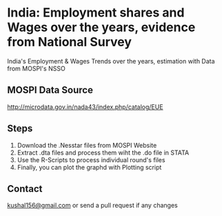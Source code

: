 # India: Employment shares and Wages over the years, evidence from National Survey

 India's Employment & Wages Trends over the years, estimation with Data from MOSPI's NSSO  

## MOSPI Data Source
http://microdata.gov.in/nada43/index.php/catalog/EUE 

## Steps
1. Download the .Nesstar files from MOSPI Website 
2. Extract .dta files and process them wiht the .do file in STATA
3. Use the R-Scripts to process individual round's files 
4. Finally, you can plot the graphd with Plotting script

## Contact 

kushal156@gmail.com or send a pull request if any changes
